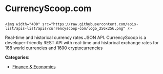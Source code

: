 # CurrencyScoop.com<p align="center">
    <img width="400" src="https://raw.githubusercontent.com/apis-list/apis-list/apis/currencyscoop-com/logo_256x256.png" />
</p>

Real-time and historical currency rates JSON API.  CurrencyScoop is a developer-friendly REST API with real-time and historical exchange rates for 168 world currencies and 1600 cryptocurrencies

**Categories**:

- [Finance & Economics](https://github/apis-list/apis-list#finance-and-economics)





